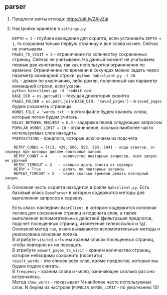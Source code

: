 ## parser
1. Предлоги взяты отсюда: https://bit.ly/2AjvZai  
2. Настройки хранятся в `settings.py`  

    `DEPTH = 2` - глубина вхождения для скрипта, если установить `DEPTH = 1`,
     то сохраним только первую страницу и все слова из нее. Сейчас не учитываем.  
    `PAGES_TO_VISIT = 5` - ограничение по количеству сохраненных страниц. Сейчас не учитываем.
     На данный момент не учитываем первые две константы, так как используется ограничение по времени.
     Ограничение по времени в секундах можно задать через параметр командной строки:
     `python habrclient.py -t 10`  
    `URL` - домен по умолчанию, либо домен, полученный как параметр командной строки, если указан  
    `python habrclient.py -d 'reddit.com'`    
    `BASE_DIR = os.getcwd()` - текущая директория скрипта  
    `PAGES_FOLDER = os.path.join(BASE_DIR, 'saved_pages')` - в `saved_pages` будем сохранять страницы  
    `WORDS_FILE = 'words.txt'` - в этом файле будем хранить слова, которые потом будем считать  
    `DELAY_BETWEEN_REQUEST = 0.3` - задержка перед следующим запросом  
    `POPULAR_WORDS_LIMIT = 10` - ограничение, сколько наиболее часто используемых слов находить  
    `PREPOSITIONS` - предлоги, которые исключаем из подсчета
    
```
    RETRY_CODES = [413, 429, 500, 502, 503, 504] - коды ответов, от сервера при которых делаем повторный запрос
    RETRY_COUNT = 4     - количество повторных запросов, если запрос не удачный
    RETRY_TIMEOUT = 2   - сколько ждать ответа от сервера
    RETRY = True        - делать ли повторные запросы
    REPEAT_TIMEOUT = 2  - через сколько времени делать повторный запрос
```
3. Основная часть скрипта находится в файле `habrclient.py`.
    Есть базовый класс `BaseParser` в котором содержатся методы для выполнения запросов к серверу.  
      
    Есть класс наследник `HabrClient`, в котором содержится основная логика для сохранения страниц
    и подсчета слов, а также выполнения вспомогательных действий 
    (фильтрация предлогов, подсчет посещенных страниц, извлечение гиперссылок и тд).   
    Основной метод `run`, в нем вызываются вспомогательные методы и реализована основная логика.  
    В атрибуте `visited_urls` мы храним список посещенных страниц, чтобы повторно их не посещать.    
    В атрибуте `amount_pages_to_visit` - храним количество страниц, которое небходимо сохранить (посетить)  
    `result_words` - это список всех слов, кроме предлогов, которые мы будем подом считать.  
    В `frequency` - храним слова и число, означающее сколько раз оно встречалось.  
    Метод `show_words` - показывает N наиболее часто используемых слов. N берем из настроек
    (`POPULAR_WORDS_LIMIT` - по умолчанию 10)   
    
        
